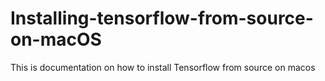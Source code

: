 # Installing-tensorflow-from-source-on-macOS
This is documentation on how to install Tensorflow from source on macos
